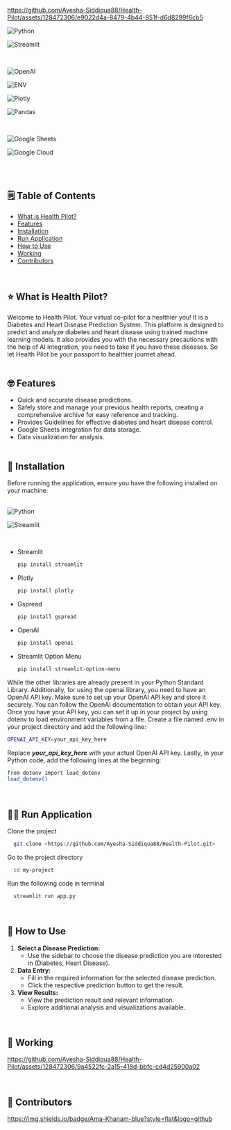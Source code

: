 https://github.com/Ayesha-Siddiqua88/Health-Pilot/assets/128472306/e9022d4a-8479-4b44-851f-d6d8299f6cb5

![Python](https://img.shields.io/badge/Python-3776AB.svg?style=for-the-badge&logo=Python&logoColor=white)

![Streamlit](https://img.shields.io/badge/Streamlit-FF4B4B.svg?style=for-the-badge&logo=Streamlit&logoColor=white)

<br>

![OpenAI](https://img.shields.io/badge/OpenAI-412991.svg?style=for-the-badge&logo=OpenAI&logoColor=white)

![ENV](https://img.shields.io/badge/.ENV-ECD53F.svg?style=for-the-badge&logo=dotenv&logoColor=black)

![Plotly](https://img.shields.io/badge/Plotly-3F4F75.svg?style=for-the-badge&logo=Plotly&logoColor=white)

![Pandas](https://img.shields.io/badge/pandas-150458.svg?style=for-the-badge&logo=pandas&logoColor=white)

<BR>

![Google Sheets](https://img.shields.io/badge/Google%20Sheets-34A853.svg?style=for-the-badge&logo=Google-Sheets&logoColor=white)

![Google Cloud](https://img.shields.io/badge/Google%20Cloud-4285F4.svg?style=for-the-badge&logo=Google-Cloud&logoColor=white)

<br><br>

## 🗒️ Table of Contents

- [What is Health Pilot?](https://www.notion.so/help-e438ab3d3801420e86d7b9adb164a280?pvs=21)
- [Features](https://www.notion.so/help-e438ab3d3801420e86d7b9adb164a280?pvs=21)
- [Installation](https://www.notion.so/help-e438ab3d3801420e86d7b9adb164a280?pvs=21)
- [Run Application](https://www.notion.so/help-e438ab3d3801420e86d7b9adb164a280?pvs=21)
- [How to Use](https://www.notion.so/help-e438ab3d3801420e86d7b9adb164a280?pvs=21)
- [Working](https://www.notion.so/help-e438ab3d3801420e86d7b9adb164a280?pvs=21)
- [Contributors](https://www.notion.so/help-e438ab3d3801420e86d7b9adb164a280?pvs=21)
<br>

## ⭐ What is Health Pilot?

Welcome to Health Pilot. Your virtual co-pilot for a healthier you! It is a Diabetes and Heart Disease Prediction System. This platform is designed to predict and analyze diabetes and heart disease using trained machine learning models. It also provides you with the necessary precautions with the help of AI integration, you need to take if you have these diseases. So let Health Pilot be your passport to healthier journet ahead.
<br><br>

## 🤓 Features

- Quick and accurate disease predictions.
- Safely store and manage your previous health reports, creating a comprehensive archive for easy reference and tracking.
- Provides Guidelines for effective diabetes and heart disease control.
- Google Sheets integration for data storage.
- Data visualization for analysis.
<br><br>

## 🔨 Installation

Before running the application, ensure you have the following installed on your machine:<br><br>

![Python](https://img.shields.io/badge/Python-3776AB.svg?style=for-the-badge&logo=Python&logoColor=white)

![Streamlit](https://img.shields.io/badge/Streamlit-FF4B4B.svg?style=for-the-badge&logo=Streamlit&logoColor=white)

<br>

- Streamlit
    
    ```bash
    pip install streamlit
    
    ```
    
- Plotly
    
    ```bash
    pip install plotly
    
    ```
    
- Gspread
    
    ```bash
    pip install gspread
    
    ```
    
- OpenAI
    
    ```bash
    pip install openai
    
    ```
    
- Streamlit Option Menu
    
    ```bash
    pip install streamlit-option-menu
    
    ```
    

While the other libraries are already present in your Python Standard Library. Additionally, for using the openai library, you need to have an OpenAI API key. Make sure to set up your OpenAI API key and store it securely. You can follow the OpenAI documentation to obtain your API key. Once you have your API key, you can set it up in your project by using dotenv to load environment variables from a file. Create a file named .env in your project directory and add the following line:

```bash
OPENAI_API_KEY=your_api_key_here

```

Replace <i><b>your_api_key_here</b></i> with your actual OpenAI API key. Lastly, in your Python code, add the following lines at the beginning:

```bash
from dotenv import load_dotenv
load_dotenv()

```

<br>

## 🏃‍♀️ Run Application

Clone the project

```bash
  git clone <https://github.com/Ayesha-Siddiqua88/Health-Pilot.git>

```

Go to the project directory

```bash
  cd my-project

```

Run the following code in terminal

```bash
  streamlit run app.py

```

<br>

## 🤔 How to Use

1. **Select a Disease Prediction:**
    - Use the sidebar to choose the disease prediction you are interested in (Diabetes, Heart Disease).
2. **Data Entry:**
    - Fill in the required information for the selected disease prediction.
    - Click the respective prediction button to get the result.
3. **View Results:**
    - View the prediction result and relevant information.
    - Explore additional analysis and visualizations available.

<br>

## 🎥 Working

https://github.com/Ayesha-Siddiqua88/Health-Pilot/assets/128472306/9a4522fc-2a15-418d-bbfc-cd4d25900a02

<br>

## 💙 Contributors

https://img.shields.io/badge/Ama-Khanam-blue?style=flat&logo=github

